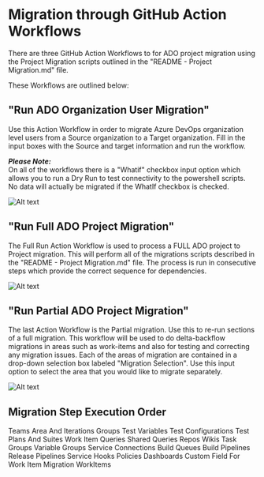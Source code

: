 # Migration through GitHub Action Workflows
There are three GitHub Action Workflows to for ADO project migration using the Project Migration scripts outlined in the "README - Project Migration.md" file. 

These Workflows are outlined below:

## "Run ADO Organization User Migration"
Use this Action Workflow in order to migrate Azure DevOps organization level users from a Source organization to a Target organization.
Fill in the input boxes with the Source and target information and run the workflow. 

***Please Note:*** <br/>
On all of the workflows there is a "Whatif" checkbox input option which allows you to run a Dry Run to test connectivity to the powershell scripts.
No data will actually be migrated if the WhatIf checkbox is checked.

![Alt text](.images/user-migration-workflow.png)

## "Run Full ADO Project Migration"
The Full Run Action Workflow is used to process a FULL ADO project to Project migration. This will perform all of the migrations scripts described in the "README - Project Migration.md" file.
The process is run in consecutive steps which provide the correct sequence for dependencies. 

![Alt text](.images/user-migration-workflow.png)

## "Run Partial ADO Project Migration"

The last Action Workflow is the Partial migration. Use this to re-run sections of a full migration. This workflow will be used to do delta-backflow migrations in areas such as work-items and also for testing and correcting any migration issues. Each of the areas of migration are contained in a drop-down selection box labeled "Migration Selection". Use this input option to select the area that you would like to migrate separately. 

![Alt text](.images/partial-migration-workflow.png)

Migration Step Execution Order 
--------------------
Teams
Area And Iterations
Groups
Test Variables
Test Configurations
Test Plans And Suites
Work Item Queries
Shared Queries
Repos
Wikis
Task Groups
Variable Groups
Service Connections
Build Queues
Build Pipelines
Release Pipelines
Service Hooks
Policies
Dashboards
Custom Field For Work Item Migration
WorkItems